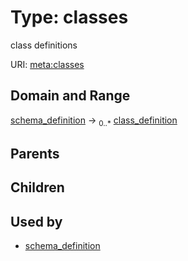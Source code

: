 
# Type: classes


class definitions

URI: [meta:classes](https://w3id.org/biolink/biolinkml/meta/classes)


## Domain and Range

[schema_definition](schema_definition.md) ->  <sub>0..*</sub> [class_definition](class_definition.md)

## Parents


## Children


## Used by

 * [schema_definition](schema_definition.md)
